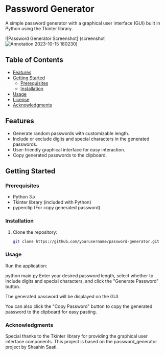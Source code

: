 # Password Generator

A simple password generator with a graphical user interface (GUI) built in Python using the Tkinter library.

![Password Generator Screenshot]
(screenshot![Annotation 2023-10-15 180230](https://github.com/Shaahinsaati/passwordgenerator/assets/79929024/1a21b25b-8d9f-426b-9a5c-1ece1f7c4e0a))


## Table of Contents

- [Features](#features)
- [Getting Started](#getting-started)
  - [Prerequisites](#prerequisites)
  - [Installation](#installation)
- [Usage](#usage)
- [License](#license)
- [Acknowledgments](#acknowledgments)

## Features

- Generate random passwords with customizable length.
- Include or exclude digits and special characters in the generated passwords.
- User-friendly graphical interface for easy interaction.
- Copy generated passwords to the clipboard.

## Getting Started

### Prerequisites

- Python 3.x
- Tkinter library (included with Python)
- pyperclip (For copy generated password)

### Installation

1. Clone the repository:

   ```bash
   git clone https://github.com/yourusername/password-generator.git
### Usage
Run the application:

python main.py
Enter your desired password length, select whether to include digits and special characters, and click the "Generate Password" button.

The generated password will be displayed on the GUI.

You can also click the "Copy Password" button to copy the generated password to the clipboard for easy pasting.

### Acknowledgments
Special thanks to the Tkinter library for providing the graphical user interface components.
This project is based on the password_generator project by Shaahin Saati.
